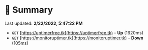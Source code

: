 # 📖 Summary
Last updated: **2/22/2022, 5:47:22 PM**

- `GET` [https://uptimerfree.tk](https://uptimerfree.tk) - **Up** (1620ms)
- `GET` [https://monitoruptimer.tk](https://monitoruptimer.tk) - **Down** (105ms)
